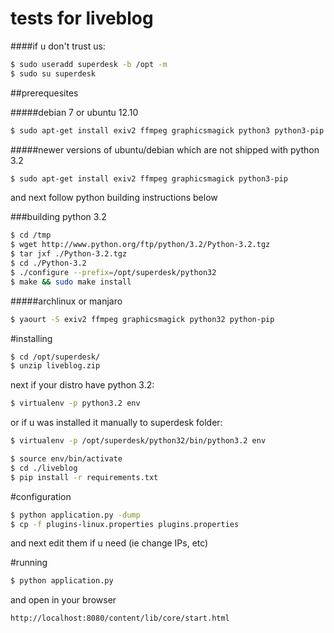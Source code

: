 tests for liveblog
==============

####if u don't trust us:

```sh
$ sudo useradd superdesk -b /opt -m
$ sudo su superdesk
```

##prerequesites

#####debian 7 or ubuntu 12.10

```sh
$ sudo apt-get install exiv2 ffmpeg graphicsmagick python3 python3-pip
```

#####newer versions of ubuntu/debian which are not shipped with python 3.2

```sh
$ sudo apt-get install exiv2 ffmpeg graphicsmagick python3-pip
```
and next follow python building instructions below

###building python 3.2

```sh
$ cd /tmp
$ wget http://www.python.org/ftp/python/3.2/Python-3.2.tgz
$ tar jxf ./Python-3.2.tgz
$ cd ./Python-3.2
$ ./configure --prefix=/opt/superdesk/python32
$ make && sudo make install
```

#####archlinux or manjaro

```sh
$ yaourt -S exiv2 ffmpeg graphicsmagick python32 python-pip
```

#installing

```sh
$ cd /opt/superdesk/
$ unzip liveblog.zip
```
next if your distro have python 3.2:
```sh
$ virtualenv -p python3.2 env
```
or if u was installed it manually to superdesk folder:
```sh
$ virtualenv -p /opt/superdesk/python32/bin/python3.2 env
```

```sh
$ source env/bin/activate
$ cd ./liveblog
$ pip install -r requirements.txt
```

#configuration

```sh
$ python application.py -dump
$ cp -f plugins-linux.properties plugins.properties
```
and next edit them if u need (ie change IPs, etc)

#running

```sh
$ python application.py
```

and open in your browser
```
http://localhost:8080/content/lib/core/start.html
```

